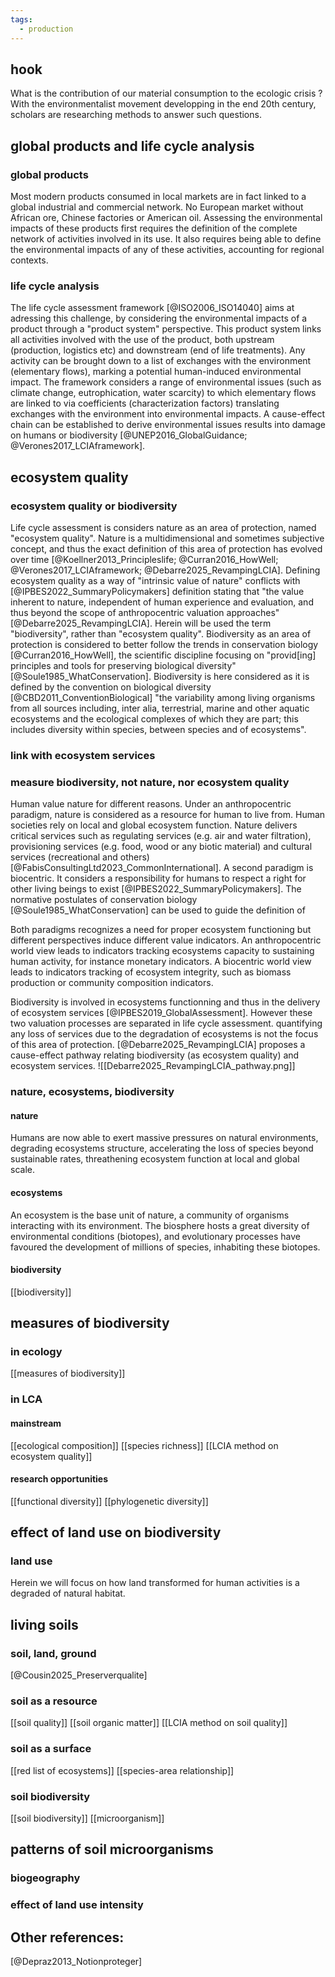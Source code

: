 ```yaml
---
tags:
  - production
---
```

## hook
What is the contribution of our material consumption to the ecologic crisis ? With the environmentalist movement developping in the end 20th century, scholars are researching methods to answer such questions. 
## global products and life cycle analysis
### global products
Most modern products consumed in local markets are in fact linked to a global industrial and commercial network. No European market without African ore, Chinese factories or American oil. Assessing the environmental impacts of these products first requires the definition of the complete network of activities involved in its use. It also requires being able to define the environmental impacts of any of these activities, accounting for regional contexts. 
### life cycle analysis
The life cycle assessment framework [@ISO2006_ISO14040] aims at adressing this challenge, by considering the environmental impacts of a product through a "product system" perspective. This product system links all activities involved with the use of the product, both upstream (production, logistics etc) and downstream (end of life treatments). Any activity can be brought down to a list of exchanges with the environment (elementary flows), marking a potential human-induced environmental impact. The framework considers a range of environmental issues (such as climate change, eutrophication, water scarcity) to which elementary flows are linked to via coefficients (characterization factors) translating exchanges with the environment into environmental impacts. A cause-effect chain can be established to derive environmental issues results into damage on humans or biodiversity [@UNEP2016_GlobalGuidance; @Verones2017_LCIAframework].
## ecosystem quality
### ecosystem quality or biodiversity
Life cycle assessment is considers nature as an area of protection, named "ecosystem quality". Nature is a multidimensional and sometimes subjective concept, and thus the exact definition of this area of protection has evolved over time [@Koellner2013_Principleslife; @Curran2016_HowWell; @Verones2017_LCIAframework; @Debarre2025_RevampingLCIA]. Defining ecosystem quality as a way of "intrinsic value of nature" conflicts with [@IPBES2022_SummaryPolicymakers] definition stating that "the value inherent to nature, independent of human experience and evaluation, and thus beyond the scope of anthropocentric valuation approaches" [@Debarre2025_RevampingLCIA]. Herein will be used the term "biodiversity", rather than "ecosystem quality". Biodiversity as an area of protection is considered to better follow the trends in conservation biology [@Curran2016_HowWell], the scientific discipline focusing on "provid\[ing] principles and tools for preserving biological diversity" [@Soule1985_WhatConservation]. Biodiversity is here considered as it is defined by the convention on biological diversity [@CBD2011_ConventionBiological] "the variability among living organisms from all sources including, inter alia, terrestrial, marine and other aquatic ecosystems and the ecological complexes of which they are part; this includes diversity within species, between species and of ecosystems".
### link with ecosystem services
### measure biodiversity, not nature, nor ecosystem quality
Human value nature for different reasons. Under an anthropocentric paradigm, nature is considered as a resource for human to live from. Human societies rely on local and global ecosystem function. Nature delivers critical services such as regulating services (e.g. air and water filtration), provisioning services (e.g. food, wood or any biotic material) and cultural services (recreational and others) [@FabisConsultingLtd2023_CommonInternational].
A second paradigm is biocentric. It considers a responsibility for humans to respect a right for other living beings to exist [@IPBES2022_SummaryPolicymakers]. The normative postulates of conservation biology [@Soule1985_WhatConservation] can be used to guide the definition of 

Both paradigms recognizes a need for proper ecosystem functioning but different perspectives induce different value indicators. An anthropocentric world view leads to indicators tracking ecosystems capacity to sustaining human activity, for instance monetary indicators. A biocentric world view leads to indicators tracking of ecosystem integrity, such as biomass production or community composition indicators.

Biodiversity is involved in ecosystems functionning and thus in the delivery of ecosystem services [@IPBES2019_GlobalAssessment]. However these two valuation processes are separated in life cycle assessment.  quantifying any loss of services due to the degradation of ecosystems is not the focus of this area of protection. [@Debarre2025_RevampingLCIA] proposes a cause-effect pathway relating biodiversity (as ecosystem quality) and ecosystem services.
![[Debarre2025_RevampingLCIA_pathway.png]]
### nature, ecosystems, biodiversity
#### nature
Humans are now able to exert massive pressures on natural environments, degrading ecosystems structure, accelerating the loss of species beyond sustainable rates, threathening ecosystem function at local and global scale.
#### ecosystems
An ecosystem is the base unit of nature, a community of organisms interacting with its environment. The biosphere hosts a great diversity of environmental conditions (biotopes), and evolutionary processes have favoured the development of millions of species, inhabiting these biotopes.
#### biodiversity
[[biodiversity]]
## measures of biodiversity
### in ecology
[[measures of biodiversity]]
### in LCA
#### mainstream
[[ecological composition]]
[[species richness]]
[[LCIA method on ecosystem quality]]
#### research opportunities
[[functional diversity]]
[[phylogenetic diversity]]
## effect of land use on biodiversity
### land use
Herein we will focus on how land transformed for human activities is a degraded of natural habitat.
## living soils
### soil, land, ground
[@Cousin2025_Preserverqualite]
### soil as a resource
[[soil quality]]
[[soil organic matter]]
[[LCIA method on soil quality]]
### soil as a surface
[[red list of ecosystems]]
[[species-area relationship]]
### soil biodiversity
[[soil biodiversity]]
[[microorganism]]
## patterns of soil microorganisms
### biogeography
### effect of land use intensity

## Other references:
[@Depraz2013_Notionproteger]
